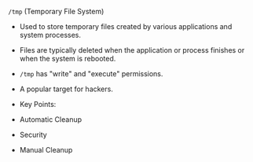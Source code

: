 
`/tmp` (Temporary File System)

- Used to store temporary files created by various applications and system processes.
- Files are typically deleted when the application or process finishes or when the system is rebooted.
- `/tmp` has "write" and "execute" permissions.
- A popular target for hackers.

- Key Points:

- Automatic Cleanup
- Security
- Manual Cleanup